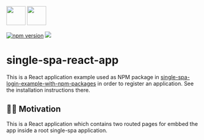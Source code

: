 <p float="left">
  <img src="https://single-spa.js.org/img/logo-white-bgblue.svg" width="50" height="50">
  <img src="https://cdn.auth0.com/blog/react-js/react.png" width="50" height="50">
</p>

[![npm version](https://img.shields.io/npm/v/single-spa-react-app.svg?style=flat-square)](https://www.npmjs.org/package/single-spa-react-app)
[![](https://data.jsdelivr.com/v1/package/npm/single-spa-react-app/badge)](https://www.jsdelivr.com/package/npm/single-spa-react-app)

# single-spa-react-app

This is a React application example used as NPM package in [single-spa-login-example-with-npm-packages](https://github.com/jualoppaz/single-spa-login-example-with-npm-packages) in order to register an application. See the installation instructions there.

## ✍🏻 Motivation

This is a React application which contains two routed pages for embbed the app inside a root single-spa application.
